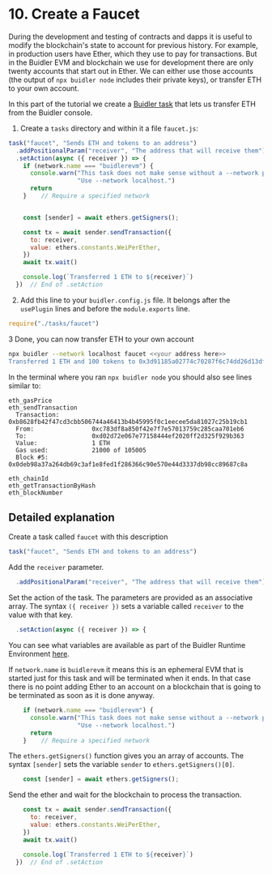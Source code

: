 # 10. Create a Faucet

During the development and testing of contracts and dapps it is useful to modify the blockchain's state to account for previous history. For example,
in production users have Ether, which they use to pay for transactions. But in the Buidler EVM and blockchain we use for development there are
only twenty accounts that start out in Ether. We can either use those accounts (the output of `npx buidler node` includes their private keys), or transfer
ETH to your own account.

In this part of the tutorial we create a [Buidler task](../guides/create-task.html) that lets us transfer ETH from the Buidler console.

1. Create a `tasks` directory and within it a file `faucet.js`:

```js
task("faucet", "Sends ETH and tokens to an address")
  .addPositionalParam("receiver", "The address that will receive them")
  .setAction(async ({ receiver }) => {
    if (network.name === "buidlerevm") {
      console.warn("This task does not make sense without a --network parameter.\n" + 
                   "Use --network localhost.")
      return
    }    // Require a specified network


    const [sender] = await ethers.getSigners();

    const tx = await sender.sendTransaction({
      to: receiver,
      value: ethers.constants.WeiPerEther,
    })
    await tx.wait()

    console.log(`Transferred 1 ETH to ${receiver}`)
  })  // End of .setAction  
```

2. Add this line to your `buidler.config.js` file. It belongs after the `usePlugin` lines and before the `module.exports` line.

```js
require("./tasks/faucet")
```

3 Done, you can now transfer ETH to your own account

```bash
npx buidler --network localhost faucet <<your address here>>
Transferred 1 ETH and 100 tokens to 0x3d91185a02774c70287f6c74dd26d13dfb58ff16
```

In the terminal where you ran `npx buidler node` you should also see lines similar to:

```
eth_gasPrice
eth_sendTransaction
  Transaction:         0xb8628fb42f47cd3cbb506744a46413b4b45995f0c1eecee5da81027c25b19cb1
  From:                0xc783df8a850f42e7f7e57013759c285caa701eb6
  To:                  0xd02d72e067e77158444ef2020ff2d325f929b363
  Value:               1 ETH
  Gas used:            21000 of 105005
  Block #5:            0x0deb98a37a264db69c3af1e8fed1f286366c90e570e44d3337db98cc89687c8a

eth_chainId
eth_getTransactionByHash
eth_blockNumber
```

## Detailed explanation

Create a task called `faucet` with this description

```js
task("faucet", "Sends ETH and tokens to an address")
```

Add the `receiver` parameter.

```js
  .addPositionalParam("receiver", "The address that will receive them")
```

Set the action of the task. The parameters are provided as an associative array. The syntax
`({ receiver })` sets a variable called `receiver` to the value with that key.

```js
  .setAction(async ({ receiver }) => {
```

You can see what variables are available as part of the Buidler Runtime Environment 
[here](https://buidler.dev/api/classes/environment.html).

If `network.name` is `buidlerevm` it means this is an ephemeral EVM that is started just for this
task and will be terminated when it ends. In that case there is no point adding Ether to an
account on a blockchain that is going to be terminated as soon as it is done anyway.

```js
    if (network.name === "buidlerevm") {
      console.warn("This task does not make sense without a --network parameter.\n" + 
                   "Use --network localhost.")
      return
    }    // Require a specified network
```

The `ethers.getSigners()` function gives you an array of accounts. The syntax `[sender]` sets the variable `sender`
to `ethers.getSigners()[0]`.

```js
    const [sender] = await ethers.getSigners();
```

Send the ether and wait for the blockchain to process the transaction.

```js
    const tx = await sender.sendTransaction({
      to: receiver,
      value: ethers.constants.WeiPerEther,
    })
    await tx.wait()

    console.log(`Transferred 1 ETH to ${receiver}`)
  })  // End of .setAction  
```
